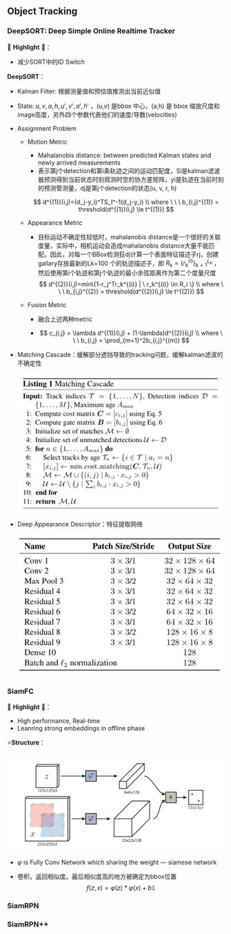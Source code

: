 ## Object Tracking

### DeepSORT: Deep Simple Online Realtime Tracker

:star2: **Highlight** :star2:：

- 减少SORT中的ID Switch

**DeepSORT**：

- Kalman Filter: 根据测量值和预估值推测出当前近似值
  
- State: $u,v,a,h,u',v',a',h'$ ，(u,v) 是bbox 中心，(a,h) 是 bbox 缩放尺度和image高度，另外四个参数代表他们的速度/导数(velocities)
  
- Assignment Problem

  - Motion Metric

    - Mahalanobis distance: between predicted Kalman states and newly arrived measurements
    - 表示第j个detection和第i条轨迹之间的运动匹配度，Si是kalman滤波器预测得到当前状态时刻观测时空的协方差矩阵，yi是轨迹在当前时刻的预测管测量，dj是第j个detection的状态(u, v, r, h)

    $$
    d^{(1)}(i,j)=(d_j-y_i)^TS_I^-1(d_j-y_i)
    \\ where \ \ \ b_{i,j}^{(1)} = threshold(d^{(1)}(i,j) \le t^{(1)})
    $$

  - Appearance Metric

    - 目标运动不确定性较低时，mahalanobis distance是一个很好的关联度量，实际中，相机运动会造成mahalanobis distance大量不能匹配。因此，对每一个BBox检测狂dj计算一个表面特征描述子rj，创建gallary存放最新的Lk=100 个的轨迹描述子，即 $R_k = \{r_k^{(i)}\}_{k=1}^{L_k}$ ，然后使用第i个轨迹和第j个轨迹的最小余弦距离作为第二个度量尺度
      $$
      d^{(2)}(i,j)=min\{1-r_j^Tr_k^{(i)} | \ r_k^{(i)} \in R_i \}
      \\ where \ \ \ b_{i,j}^{(2)} = threshold(d^{(2)}(i,j) \le t^{(2)})
      $$

  - Fusion Metric

    - 融合上述两种metric

    - $$
      c_{i,j} = \lambda d^{(1)}(i,j) + (1-\lambda)d^{(2)}(i,j)
      \\ where \ \ \ b_{i,j} = \prod_{m=1}^2b_{i,j}^{(m)}
      $$

- Matching Cascade：缓解部分遮挡导致的tracking问题，缓解kalman滤波的不确定性

  ![Screen Shot 2019-08-01 at 3.25.15 pm](assets/Screen%20Shot%202019-08-01%20at%203.25.15%20pm.png)

- Deep Appearance Descriptor：特征提取网络

  ![Screen Shot 2019-08-01 at 3.25.22 pm](./assets/Screen%20Shot%202019-08-01%20at%203.25.22%20pm.png)

### SiamFC

:star2: **Highlight** :star2:：

- High performance, Real-time
- Leanring strong embeddings in offline phase

:star:**Structure**：

![Screen Shot 2019-08-01 at 6.21.07 pm](./assets/Screen%20Shot%202019-08-01%20at%206.21.07%20pm.png)

- $\varphi$ is Fully Conv Network which sharing the weight — siamese network

- 卷积，返回相似度。最后相似度高的地方被确定为bbox位置
  $$
  f(z,x) = \varphi(z) * \varphi(x) + b \mathbb{1}
  $$
  

### SiamRPN

### SiamRPN++
